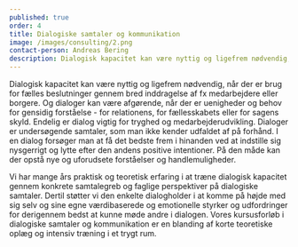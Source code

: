 ```yaml
---
published: true
order: 4
title: Dialogiske samtaler og kommunikation
image: /images/consulting/2.png
contact-person: Andreas Bering
description: Dialogisk kapacitet kan være nyttig og ligefrem nødvendig, når der er brug for fælles beslutninger gennem bred inddragelse af fx medarbejdere eller borgere. Og dialoger kan være afgørende, når der er uenigheder og behov for gensidig forståelse - for relationens, for fællesskabets eller for sagens skyld. Endelig er dialog vigtig for tryghed og medarbejderudvikling.
---
```


Dialogisk kapacitet kan være nyttig og ligefrem nødvendig, når der er brug for fælles beslutninger gennem bred inddragelse af fx medarbejdere eller borgere. Og dialoger kan være afgørende, når der er uenigheder og behov for gensidig forståelse - for relationens, for fællesskabets eller for sagens skyld. Endelig er dialog vigtig for tryghed og medarbejderudvikling. Dialoger er undersøgende samtaler, som man ikke kender udfaldet af på forhånd. I en dialog forsøger man at få det bedste frem i hinanden ved at indstille sig nysgerrigt og lytte efter den andens positive intentioner. På den måde kan der opstå nye og uforudsete forståelser og handlemuligheder.

Vi har mange års praktisk og teoretisk erfaring i at træne dialogisk kapacitet gennem konkrete samtalegreb og faglige perspektiver på dialogiske samtaler. Dertil støtter vi den enkelte dialogholder i at komme på højde med sig selv og sine egne værdibaserede og emotionelle styrker og udfordringer for derigennem bedst at kunne møde andre i dialogen. Vores kursusforløb i dialogiske samtaler og kommunikation er en blanding af korte teoretiske oplæg og intensiv træning i et trygt rum. 